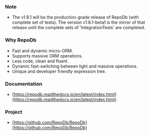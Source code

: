 ### Note

 - The v1.8.1 will be the production-grade release of RepoDb (with complete set of tests). The version v1.8.1-beta1 is the mirror of that release until the complete sets of 'IntegrationTests' are completed.

### Why RepoDb

 - Fast and dynamic micro-ORM.
 - Supports massive ORM operations.
 - Less code, clean and fluent.
 - Dynamic fast-switching between light and massive operations.
 - Unique and developer friendly expression tree.

### Documentation
 - [https://repodb.readthedocs.io/en/latest/index.html](https://repodb.readthedocs.io/en/latest/index.html)

### Project
 - [https://github.com/RepoDb/RepoDb](https://github.com/RepoDb/RepoDb)
